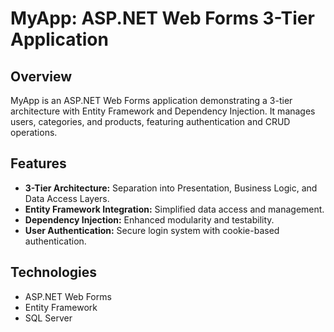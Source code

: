 # MyApp: ASP.NET Web Forms 3-Tier Application

## Overview

MyApp is an ASP.NET Web Forms application demonstrating a 3-tier architecture with Entity Framework and Dependency Injection. It manages users, categories, and products, featuring authentication and CRUD operations.

## Features

- **3-Tier Architecture:** Separation into Presentation, Business Logic, and Data Access Layers.
- **Entity Framework Integration:** Simplified data access and management.
- **Dependency Injection:** Enhanced modularity and testability.
- **User Authentication:** Secure login system with cookie-based authentication.

## Technologies

- ASP.NET Web Forms
- Entity Framework
- SQL Server

